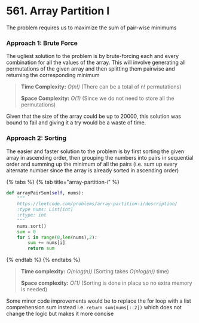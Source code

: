 # 561. Array Partition I

The problem requires us to maximize the sum of pair-wise minimums

### Approach 1: Brute Force

The ugliest solution to the problem is by brute-forcing each and every combination for all the values of the array. This will involve generating all permutations of the given array and then splitting them pairwise and returning the corresponding minimum

> **Time Complexity:** _O\(n!\)_ \(There can be a total of n! permutations\)
>
> **Space Complexity:** _O\(1\)_ \(Since we do not need to store all the permutations\)

Given that the size of the array could be up to 20000, this solution was bound to fail and giving it a try would be a waste of time.

### Approach 2: Sorting

The easier and faster solution to the problem is by first sorting the given array in ascending order, then grouping the numbers into pairs in sequential order and summing up the minimum of all the pairs \(i.e. sum up every alternate number since the array is already sorted in ascending order\)

{% tabs %}
{% tab title="array-partition-i" %}
```python
def arrayPairSum(self, nums):     
    """     
    https://leetcode.com/problems/array-partition-i/description/
    :type nums: List[int]     
    :rtype: int     
    """     
    nums.sort()    
    sum = 0
    for i in range(0,len(nums),2):
        sum += nums[i]
        return sum
```
{% endtab %}
{% endtabs %}

> **Time complexity:** _O\(nlog\(n\)\)_ \(Sorting takes _O\(nlog\(n\)\)_ time\)
>
> **Space complexity:** _O\(1\)_ \(Sorting is done in place so no extra memory is needed\)

Some minor code improvements would be to replace the for loop with a list comprehension sum instead i.e. `return sum(nums[::2])` which does not change the logic but makes it more concise

